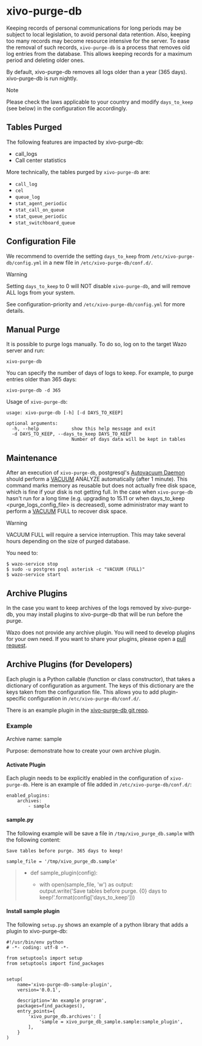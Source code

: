 # xivo-purge-db

Keeping records of personal communications for long periods may be
subject to local legislation, to avoid personal data retention. Also,
keeping too many records may become resource intensive for the server.
To ease the removal of such records, `xivo-purge-db` is a process that
removes old log entries from the database. This allows keeping records
for a maximum period and deleting older ones.

By default, xivo-purge-db removes all logs older than a year (365 days).
xivo-purge-db is run nightly.

<div class="note">

<div class="admonition-title">

Note

</div>

Please check the laws applicable to your country and modify
`days_to_keep` (see below) in the configuration file accordingly.

</div>

## Tables Purged

The following features are impacted by xivo-purge-db:

  - <span data-role="ref">call\_logs</span>
  - Call center statistics

More technically, the tables purged by `xivo-purge-db` are:

  - `call_log`
  - `cel`
  - `queue_log`
  - `stat_agent_periodic`
  - `stat_call_on_queue`
  - `stat_queue_periodic`
  - `stat_switchboard_queue`

## Configuration File

We recommend to override the setting `days_to_keep` from
`/etc/xivo-purge-db/config.yml` in a new file in
`/etc/xivo-purge-db/conf.d/`.

<div class="warning">

<div class="admonition-title">

Warning

</div>

Setting `days_to_keep` to 0 will NOT disable `xivo-purge-db`, and will
remove ALL logs from your system.

</div>

See <span data-role="ref">configuration-priority</span> and
`/etc/xivo-purge-db/config.yml` for more details.

## Manual Purge

It is possible to purge logs manually. To do so, log on to the target
Wazo server and run:

    xivo-purge-db

You can specify the number of days of logs to keep. For example, to
purge entries older than 365 days:

    xivo-purge-db -d 365

Usage of `xivo-purge-db`:

    usage: xivo-purge-db [-h] [-d DAYS_TO_KEEP]
    
    optional arguments:
      -h, --help            show this help message and exit
      -d DAYS_TO_KEEP, --days_to_keep DAYS_TO_KEEP
                            Number of days data will be kept in tables

## Maintenance

After an execution of `xivo-purge-db`, postgresql's [Autovacuum
Daemon]() should perform a [VACUUM]() ANALYZE automatically (after 1
minute). This command marks memory as reusable but does not actually
free disk space, which is fine if your disk is not getting full. In the
case when `xivo-purge-db` hasn't run for a long time (e.g. upgrading to
15.11 or when <span data-role="ref">days\_to\_keep
\<purge\_logs\_config\_file\></span> is decreased), some administrator
may want to perform a [VACUUM]() FULL to recover disk space.

<div class="warning">

<div class="admonition-title">

Warning

</div>

VACUUM FULL will require a service interruption. This may take several
hours depending on the size of purged database.

</div>

You need to:

    $ wazo-service stop
    $ sudo -u postgres psql asterisk -c "VACUUM (FULL)"
    $ wazo-service start

## Archive Plugins

In the case you want to keep archives of the logs removed by
xivo-purge-db, you may install plugins to xivo-purge-db that will be run
before the purge.

Wazo does not provide any archive plugin. You will need to develop
plugins for your own need. If you want to share your plugins, please
open a [pull request](https://github.com/wazo-pbx/xivo-purge-db/pulls).

## Archive Plugins (for Developers)

Each plugin is a Python callable (function or class constructor), that
takes a dictionary of configuration as argument. The keys of this
dictionary are the keys taken from the configuration file. This allows
you to add plugin-specific configuration in
`/etc/xivo-purge-db/conf.d/`.

There is an example plugin in the [xivo-purge-db git
repo](https://github.com/wazo-pbx/xivo-purge-db/tree/master/contribs).

### Example

Archive name: sample

Purpose: demonstrate how to create your own archive plugin.

#### Activate Plugin

Each plugin needs to be explicitly enabled in the configuration of
`xivo-purge-db`. Here is an example of file added in
`/etc/xivo-purge-db/conf.d/`:

``` sourceCode yaml
enabled_plugins:
    archives:
        - sample
```

#### sample.py

The following example will be save a file in `/tmp/xivo_purge_db.sample`
with the following content:

    Save tables before purge. 365 days to keep!

``` sourceCode python
sample_file = '/tmp/xivo_purge_db.sample'
```

>   - def sample\_plugin(config):
>     
>       - with open(sample\_file, 'w') as output:  
>         output.write('Save tables before purge. {0} days to
>         keep\!'.format(config\['days\_to\_keep'\]))

#### Install sample plugin

The following `setup.py` shows an example of a python library that adds
a plugin to xivo-purge-db:

``` sourceCode python
#!/usr/bin/env python
# -*- coding: utf-8 -*-

from setuptools import setup
from setuptools import find_packages


setup(
    name='xivo-purge-db-sample-plugin',
    version='0.0.1',

    description='An example program',
    packages=find_packages(),
    entry_points={
        'xivo_purge_db.archives': [
            'sample = xivo_purge_db_sample.sample:sample_plugin',
        ],
    }
)
```

